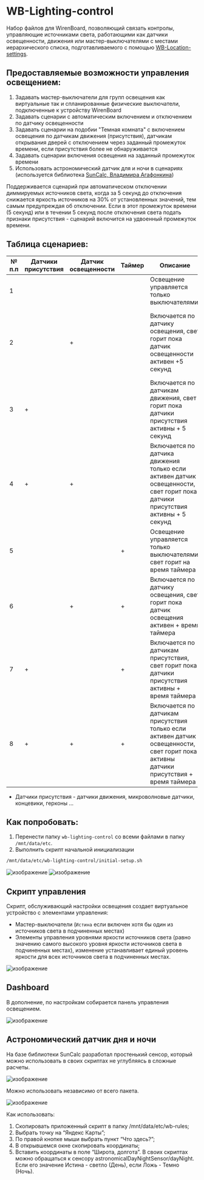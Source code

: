 # WB-Lighting-control
Набор файлов для WirenBoard, позволяющий связать контролы, управляющие источниками света, работающими как датчики освещенности, движения или мастер-выключателями с местами иерархического списка, подготавливаемого с помощью [WB-Location-settings](https://github.com/vitp77/WB-Locations-settings).
## Предоставляемые возможности управления освещением:
1. Задавать мастер-выключатели для групп освещения как виртуальные так и спланированные физические выключатели, подключенные к устройству WirenBoard
2. Задавать сценарии с автоматическим включением и отключением по датчику освещенности
3. Задавать сценарии на подобии "Темная комната" с включением освещения по датчикам движения (присутствия), датчикам открывания дверей с отключением через заданный промежуток времени, если присутствия более не обнаруживается
4. Задавать сценарии включения освещения на заданный промежуток времени
5. Использовать астрономический датчик для и ночи в сценариях (используется библиотека [SunCalc, Владимира Агафонкина](https://github.com/mourner/suncalc))

Поддерживается сценарий при автоматическом отключении диммируемых источников света, когда за 5 секунд до отключения снижается яркость источников на 30% от установленных значений, тем самым предупреждая об отключении.
Если в этот промежуток времени (5 секунд) или в течении 5 секунд после отключения света подать признаки присутствия - сценарий включится на удвоенный промежуток времени.

## Таблица сценариев:
| № п.п |Датчики присутствия|Датчик освещенности|Таймер|Описание|Сценарий|
|-------|-------------------|-------------------|------|--------|--------|
|1      |                   |                   |      |Освещение управляется только выключателями|Нет сценария|
|2      |                   |+                  |      |Включается по датчику освещения, свет горит пока датчик освещенности активен +5 секунд|Сумеречный выключатель (5 секунд может оказаться недостаточно для фильтрации засветов)|
|3      |+                  |                   |      |Включается по датчикам движения, свет горит пока датчики присутствия активны + 5 секунд|??|
|4      |+                  |+                  |      |Включается по датчика движения только если активен датчик освещенности, свет горит пока датчики присутствия активны + 5 секунд|Возможно, лестничная клетка|
|5      |                   |                   |+     |Освещение управляется только выключателями, свет горит на время таймера|В кладовке|
|6      |                   |+                  |+     |Включается по датчику освещения, свет горит пока датчик освещения активен + время таймера|Сумеречный выключатель|
|7      |+                  |                   |+     |Включается по датчикам присутствия, свет горит пока датчики присутствия активны + время таймера|Темная комната|
|8      |+                  |+                  |+     |Включается по датчикам присутствия только если активен датчик освещенности, свет горит пока активны датчики присутствия + время таймера|"Серая" комната (только в темное время суток)|
* Датчики присутствия - датчики движения, микроволновые датчики, концевики, герконы ...

## Как попробовать:
1. Перенести папку ```wb-lighting-control``` со всеми файлами в папку ```/mnt/data/etc```.
2. Выполнить скрипт начальной инициализации
 ```bash
/mnt/data/etc/wb-lighting-control/initial-setup.sh
```
![изображение](./doc/AllSettings.png)
![изображение](./doc/LightingSettings.png)

## Скрипт управления
Скрипт, обслуживающий настройки освещения создает виртуальное устройство с элементами управления:
- Мастер-выключатели (```Истина``` если включен хотя бы один из источников света в подчиненных местах)
- Элементы управления уровнями яркости источников света (равно значению самого высокого уровня яркости источников света в подчиненных местах), изменение устанавливает единый уровень яркости для всех источников света в подчиненных местах.
  
![изображение](./doc/VDevice.png)

## Dashboard
В дополнение, по настройкам собирается панель управления освещением.

![изображение](./doc/dashboard.png)

## Астрономический датчик дня и ночи
На базе библиотеки SunCalc разработал простенький сенсор, который можно использовать в своих скриптах не углубляясь в сложные расчеты.

![изображение](./doc/wb-astronomicalDayNightSensor_short.png)

Можно использовать независимо от всего пакета.

![изображение](./doc/wb-astronomicalDayNightSensor.png)

Как использовать:
1. Скопировать приложенный скрипт в папку /mnt/data/etc/wb-rules;
2. Выбрать точку на “Яндекс Карты”;
3. По правой кнопке мыши выбрать пункт “Что здесь?”;
4. В открывшемся окне скопировать координаты;
5. Вставить координаты в поле “Широта, долгота”.
В своих скриптах можно обращаться к сенсору astronomicalDayNightSensor/dayNight. Если его значение Истина - светло (День), если Ложь - Темно (Ночь).
